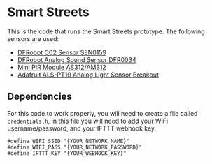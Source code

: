 # Smart Streets

This is the code that runs the Smart Streets prototype. The following sensors are used:

* [DFRobot C02 Sensor SEN0159](https://wiki.dfrobot.com/CO2_Sensor_SKU_SEN0159)
* [DFRobot Analog Sound Sensor DFR0034](https://wiki.dfrobot.com/Analog_Sound_Sensor_SKU__DFR0034)
* [Mini PIR Module AS312/AM312](https://unusualelectronics.co.uk/as312-am312-mini-pir-module-review/)
* [Adafruit ALS-PT19 Analog Light Sensor Breakout](https://www.adafruit.com/product/2748)

## Dependencies
For this code to work properly, you will need to create a file called `credentials.h`, in this file you will need to add your WiFi username/password, and your IFTTT webhook key.

```
#define WIFI_SSID "{YOUR_NETWORK_NAME}"
#define WIFI_PASS "{YOUR_NETWORK_PASSWORD}"
#define IFTTT_KEY "{YOUR_WEBHOOK_KEY}"
```